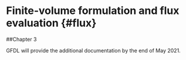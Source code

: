 Finite-volume formulation and flux evaluation {#flux}
=========================================

##Chapter 3 

GFDL will provide the additional documentation by the end of May 2021.

